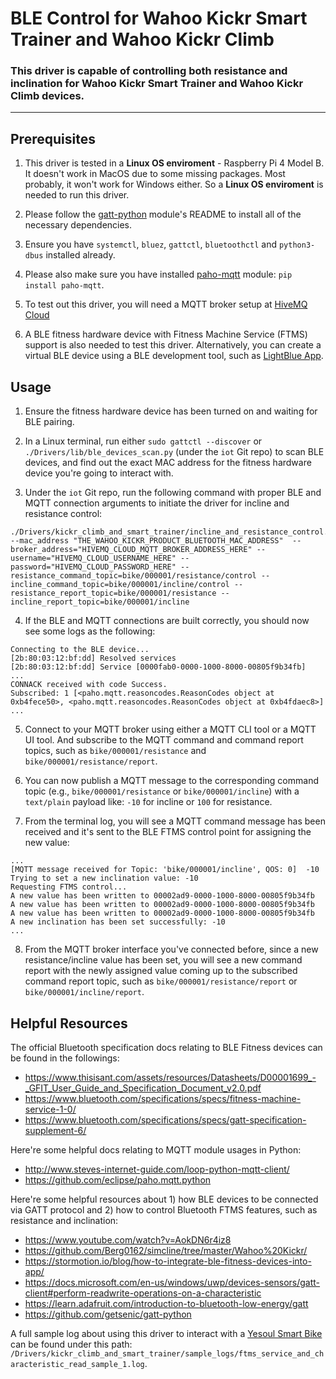 # BLE Control for Wahoo Kickr Smart Trainer and Wahoo Kickr Climb

### This driver is capable of controlling both resistance and inclination for Wahoo Kickr Smart Trainer and Wahoo Kickr Climb devices.

---

## Prerequisites

1. This driver is tested in a **Linux OS enviroment** - Raspberry Pi 4 Model B. It doesn't work in MacOS due to some missing packages. Most probably, it won't work for Windows either. So a **Linux OS enviroment** is needed to run this driver.

2. Please follow the [gatt-python](https://github.com/getsenic/gatt-python) module's README to install all of the necessary dependencies.

3. Ensure you have `systemctl`, `bluez`, `gattctl`, `bluetoothctl` and `python3-dbus` installed already.

4. Please also make sure you have installed [paho-mqtt](https://github.com/eclipse/paho.mqtt.python) module: `pip install paho-mqtt`.

5. To test out this driver, you will need a MQTT broker setup at [HiveMQ Cloud](https://www.hivemq.com/mqtt-cloud-broker/)

6. A BLE fitness hardware device with Fitness Machine Service (FTMS) support is also needed to test this driver. Alternatively, you can create a virtual BLE device using a BLE development tool, such as [LightBlue App](https://apps.apple.com/us/app/lightblue/id557428110).

## Usage

1. Ensure the fitness hardware device has been turned on and waiting for BLE pairing.

2. In a Linux terminal, run either `sudo gattctl --discover` or `./Drivers/lib/ble_devices_scan.py` (under the `iot` Git repo) to scan BLE devices, and find out the exact MAC address for the fitness hardware device you're going to interact with.

3. Under the `iot` Git repo, run the following command with proper BLE and MQTT connection arguments to initiate the driver for incline and resistance control:

```
./Drivers/kickr_climb_and_smart_trainer/incline_and_resistance_control.py --mac_address "THE_WAHOO_KICKR_PRODUCT_BLUETOOTH_MAC_ADDRESS"  --broker_address="HIVEMQ_CLOUD_MQTT_BROKER_ADDRESS_HERE" --username="HIVEMQ_CLOUD_USERNAME_HERE" --password="HIVEMQ_CLOUD_PASSWORD_HERE" --resistance_command_topic=bike/000001/resistance/control --incline_command_topic=bike/000001/incline/control --resistance_report_topic=bike/000001/resistance --incline_report_topic=bike/000001/incline
```

4. If the BLE and MQTT connections are built correctly, you should now see some logs as the following:

```
Connecting to the BLE device...
[2b:80:03:12:bf:dd] Resolved services
[2b:80:03:12:bf:dd]	Service [0000fab0-0000-1000-8000-00805f9b34fb]
...
CONNACK received with code Success.
Subscribed: 1 [<paho.mqtt.reasoncodes.ReasonCodes object at 0xb4fece50>, <paho.mqtt.reasoncodes.ReasonCodes object at 0xb4fdaec8>]
...
```

5. Connect to your MQTT broker using either a MQTT CLI tool or a MQTT UI tool. And subscribe to the MQTT command and command report topics, such as `bike/000001/resistance` and `bike/000001/resistance/report`.

6. You can now publish a MQTT message to the corresponding command topic (e.g., `bike/000001/resistance` or `bike/000001/incline`) with a `text/plain` payload like: `-10` for incline or `100` for resistance.

7. From the terminal log, you will see a MQTT command message has been received and it's sent to the BLE FTMS control point for assigning the new value:

```
...
[MQTT message received for Topic: 'bike/000001/incline', QOS: 0]  -10
Trying to set a new inclination value: -10
Requesting FTMS control...
A new value has been written to 00002ad9-0000-1000-8000-00805f9b34fb
A new value has been written to 00002ad9-0000-1000-8000-00805f9b34fb
A new value has been written to 00002ad9-0000-1000-8000-00805f9b34fb
A new inclination has been set successfully: -10
...
```

8. From the MQTT broker interface you've connected before, since a new resistance/incline value has been set, you will see a new command report with the newly assigned value coming up to the subscribed command report topic, such as `bike/000001/resistance/report` or `bike/000001/incline/report`.

## Helpful Resources

The official Bluetooth specification docs relating to BLE Fitness devices can be found in the followings:

- https://www.thisisant.com/assets/resources/Datasheets/D00001699_-_GFIT_User_Guide_and_Specification_Document_v2.0.pdf
- https://www.bluetooth.com/specifications/specs/fitness-machine-service-1-0/
- https://www.bluetooth.com/specifications/specs/gatt-specification-supplement-6/

Here're some helpful docs relating to MQTT module usages in Python:

- http://www.steves-internet-guide.com/loop-python-mqtt-client/
- https://github.com/eclipse/paho.mqtt.python

Here're some helpful resources about 1) how BLE devices to be connected via GATT protocol and 2) how to control Bluetooth FTMS features, such as resistance and inclination:

- https://www.youtube.com/watch?v=AokDN6r4iz8
- https://github.com/Berg0162/simcline/tree/master/Wahoo%20Kickr/
- https://stormotion.io/blog/how-to-integrate-ble-fitness-devices-into-app/
- https://docs.microsoft.com/en-us/windows/uwp/devices-sensors/gatt-client#perform-readwrite-operations-on-a-characteristic
- https://learn.adafruit.com/introduction-to-bluetooth-low-energy/gatt
- https://github.com/getsenic/gatt-python

A full sample log about using this driver to interact with a [Yesoul Smart Bike](https://www.yesoul.net/bike/m1) can be found under this path: `/Drivers/kickr_climb_and_smart_trainer/sample_logs/ftms_service_and_characteristic_read_sample_1.log`.
